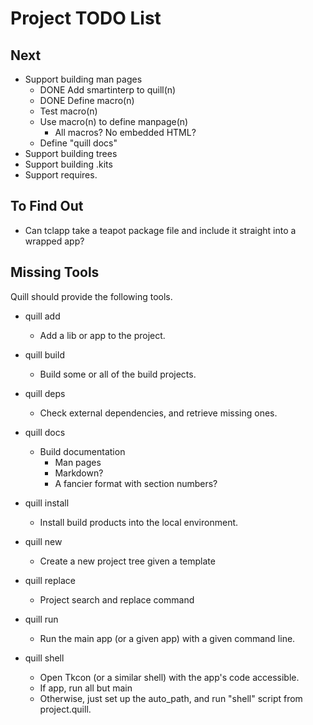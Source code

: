 # Project TODO List

## Next

* Support building man pages
  * DONE Add smartinterp to quill(n)
  * DONE Define macro(n)
  * Test macro(n)
  * Use macro(n) to define manpage(n)
    * All macros?  No embedded HTML?
  * Define "quill docs"
* Support building trees
* Support building .kits
* Support requires.

## To Find Out

* Can tclapp take a teapot package file and include it straight into a
  wrapped app?

## Missing Tools

Quill should provide the following tools.

* quill add
  * Add a lib or app to the project.

* quill build
  * Build some or all of the build projects.

* quill deps
  * Check external dependencies, and retrieve missing ones.

* quill docs
  * Build documentation
    * Man pages
    * Markdown?
    * A fancier format with section numbers?

* quill install
  * Install build products into the local environment.

* quill new
  * Create a new project tree given a template

* quill replace
  * Project search and replace command

* quill run
  * Run the main app (or a given app) with a given command line.

* quill shell
  * Open Tkcon (or a similar shell) with the app's code accessible.
  * If app, run all but main
  * Otherwise, just set up the auto_path, and run "shell" script from
    project.quill.